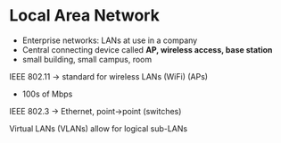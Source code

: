 # Local Area Network
* Enterprise networks: LANs at use in a company
* Central connecting device called **AP, wireless access, base station**
* small building, small campus, room


IEEE 802.11 -> standard for wireless LANs (WiFi) (APs)
* 100s of Mbps

IEEE 802.3 -> Ethernet, point->point (switches)

Virtual LANs (VLANs) allow for logical sub-LANs